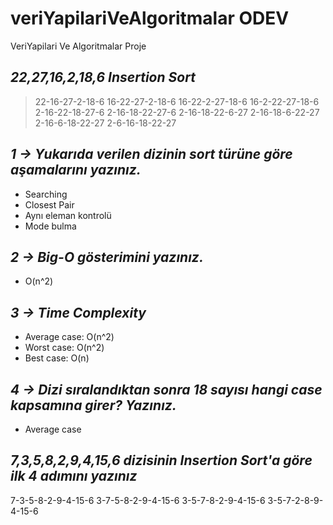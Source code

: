 # veriYapilariVeAlgoritmalar ODEV
VeriYapilari Ve Algoritmalar Proje

## *22,27,16,2,18,6 Insertion Sort* 

> 22-16-27-2-18-6
> 16-22-27-2-18-6
> 16-22-2-27-18-6
> 16-2-22-27-18-6
> 2-16-22-18-27-6
> 2-16-18-22-27-6
> 2-16-18-22-6-27
> 2-16-18-6-22-27
> 2-16-6-18-22-27
> 2-6-16-18-22-27

## *1 -> Yukarıda verilen dizinin sort türüne göre aşamalarını yazınız.*
* Searching
* Closest Pair
* Aynı eleman kontrolü
* Mode bulma

## *2 -> Big-O gösterimini yazınız.*
* O(n^2)

## *3 -> Time Complexity*
* Average case: O(n^2)
* Worst case: O(n^2)
* Best case: O(n)

## *4 -> Dizi sıralandıktan sonra 18 sayısı hangi case kapsamına girer? Yazınız.*
* Average case

## *7,3,5,8,2,9,4,15,6 dizisinin Insertion Sort'a göre ilk 4 adımını yazınız*
7-3-5-8-2-9-4-15-6
3-7-5-8-2-9-4-15-6
3-5-7-8-2-9-4-15-6
3-5-7-2-8-9-4-15-6
